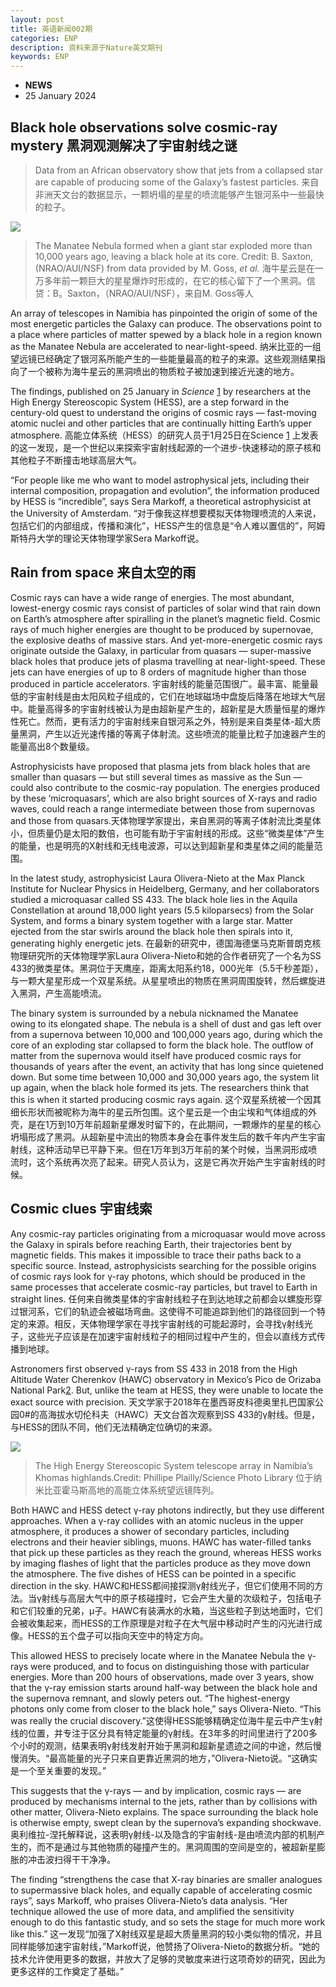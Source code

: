 ```yaml
---
layout: post
title: 英语新闻002期
categories: ENP
description: 资料来源于Nature英文期刊
keywords: ENP
---
```


- **NEWS**
- 25 January 2024

## Black hole observations solve cosmic-ray mystery 黑洞观测解决了宇宙射线之谜

> Data from an African observatory show that jets from a collapsed star are capable of producing some of the Galaxy’s fastest particles.
来自非洲天文台的数据显示，一颗坍塌的星星的喷流能够产生银河系中一些最快的粒子。

![](https://media.nature.com/w1248/magazine-assets/d41586-024-00223-4/d41586-024-00223-4_26661338.jpg?as=webp)

> The Manatee Nebula formed when a giant star exploded more than 10,000 years ago, leaving a black hole at its core. Credit: B. Saxton, (NRAO/AUI/NSF) from data provided by M. Goss, *et al.*
> 海牛星云是在一万多年前一颗巨大的星星爆炸时形成的，在它的核心留下了一个黑洞。信贷：B。Saxton，（NRAO/AUI/NSF），来自M. Goss等人

An array of telescopes in Namibia has pinpointed the origin of some of the most energetic particles the Galaxy can produce. The observations point to a place where particles of matter spewed by a black hole in a region known as the Manatee Nebula are accelerated to near-light-speed.
纳米比亚的一组望远镜已经确定了银河系所能产生的一些能量最高的粒子的来源。这些观测结果指向了一个被称为海牛星云的黑洞喷出的物质粒子被加速到接近光速的地方。

The findings, published on 25 January in *Science* [1](https://www.nature.com/articles/d41586-024-00223-4#ref-CR1) by researchers at the High Energy Stereoscopic System (HESS), are a step forward in the century-old quest to understand the origins of cosmic rays — fast-moving atomic nuclei and other particles that are continually hitting Earth’s upper atmosphere.
高能立体系统（HESS）的研究人员于1月25日在Science [1](https://www.nature.com/articles/d41586-024-00223-4#ref-CR1) 上发表的这一发现，是一个世纪以来探索宇宙射线起源的一个进步-快速移动的原子核和其他粒子不断撞击地球高层大气。

“For people like me who want to model astrophysical jets, including their internal composition, propagation and evolution”, the information produced by HESS is “incredible”, says Sera Markoff, a theoretical astrophysicist at the University of Amsterdam.
“对于像我这样想要模拟天体物理喷流的人来说，包括它们的内部组成，传播和演化”，HESS产生的信息是“令人难以置信的”，阿姆斯特丹大学的理论天体物理学家Sera Markoff说。

## Rain from space 来自太空的雨

Cosmic rays can have a wide range of energies. The most abundant, lowest-energy cosmic rays consist of particles of solar wind that rain down on Earth’s atmosphere after spiralling in the planet’s magnetic field. Cosmic rays of much higher energies are thought to be produced by supernovae, the explosive deaths of massive stars. And yet-more-energetic cosmic rays originate outside the Galaxy, in particular from quasars — super-massive black holes that produce jets of plasma travelling at near-light-speed. These jets can have energies of up to 8 orders of magnitude higher than those produced in particle accelerators.
宇宙射线的能量范围很广。最丰富、能量最低的宇宙射线是由太阳风粒子组成的，它们在地球磁场中盘旋后降落在地球大气层中。能量高得多的宇宙射线被认为是由超新星产生的，超新星是大质量恒星的爆炸性死亡。然而，更有活力的宇宙射线来自银河系之外，特别是来自类星体-超大质量黑洞，产生以近光速传播的等离子体射流。这些喷流的能量比粒子加速器产生的能量高出8个数量级。

Astrophysicists have proposed that plasma jets from black holes that are smaller than quasars — but still several times as massive as the Sun — could also contribute to the cosmic-ray population. The energies produced by these ‘microquasars’, which are also bright sources of X-rays and radio waves, could reach a range intermediate between those from supernovas and those from quasars.天体物理学家提出，来自黑洞的等离子体射流比类星体小，但质量仍是太阳的数倍，也可能有助于宇宙射线的形成。这些“微类星体”产生的能量，也是明亮的X射线和无线电波源，可以达到超新星和类星体之间的能量范围。

In the latest study, astrophysicist Laura Olivera-Nieto at the Max Planck Institute for Nuclear Physics in Heidelberg, Germany, and her collaborators studied a microquasar called SS 433. The black hole lies in the Aquila Constellation at around 18,000 light years (5.5 kiloparsecs) from the Solar System, and forms a binary system together with a large star. Matter ejected from the star swirls around the black hole then spirals into it, generating highly energetic jets.
在最新的研究中，德国海德堡马克斯普朗克核物理研究所的天体物理学家Laura Olivera-Nieto和她的合作者研究了一个名为SS 433的微类星体。黑洞位于天鹰座，距离太阳系约18，000光年（5.5千秒差距），与一颗大星星形成一个双星系统。从星星喷出的物质在黑洞周围旋转，然后螺旋进入黑洞，产生高能喷流。

The binary system is surrounded by a nebula nicknamed the Manatee owing to its elongated shape. The nebula is a shell of dust and gas left over from a supernova between 10,000 and 100,000 years ago, during which the core of an exploding star collapsed to form the black hole. The outflow of matter from the supernova would itself have produced cosmic rays for thousands of years after the event, an activity that has long since quietened down. But some time between 10,000 and 30,000 years ago, the system lit up again, when the black hole formed its jets. The researchers think that this is when it started producing cosmic rays again.
这个双星系统被一个因其细长形状而被昵称为海牛的星云所包围。这个星云是一个由尘埃和气体组成的外壳，是在1万到10万年前超新星爆发时留下的，在此期间，一颗爆炸的星星的核心坍塌形成了黑洞。从超新星中流出的物质本身会在事件发生后的数千年内产生宇宙射线，这种活动早已平静下来。但在1万年到3万年前的某个时候，当黑洞形成喷流时，这个系统再次亮了起来。研究人员认为，这是它再次开始产生宇宙射线的时候。

## Cosmic clues 宇宙线索

Any cosmic-ray particles originating from a microquasar would move across the Galaxy in spirals before reaching Earth, their trajectories bent by magnetic fields. This makes it impossible to trace their paths back to a specific source. Instead, astrophysicists searching for the possible origins of cosmic rays look for γ-ray photons, which should be produced in the same processes that accelerate cosmic-ray particles, but travel to Earth in straight lines.
任何来自微类星体的宇宙射线粒子在到达地球之前都会以螺旋形穿过银河系，它们的轨迹会被磁场弯曲。这使得不可能追踪到他们的路径回到一个特定的来源。相反，天体物理学家在寻找宇宙射线的可能起源时，会寻找γ射线光子，这些光子应该是在加速宇宙射线粒子的相同过程中产生的，但会以直线方式传播到地球。

Astronomers first observed γ-rays from SS 433 in 2018 from the High Altitude Water Cherenkov (HAWC) observatory in Mexico’s Pico de Orizaba National Park[2](https://www.nature.com/articles/d41586-024-00223-4#ref-CR2). But, unlike the team at HESS, they were unable to locate the exact source with precision.
天文学家于2018年在墨西哥皮科德奥里扎巴国家公园0#的高海拔水切伦科夫（HAWC）天文台首次观察到SS 433的γ射线。但是，与HESS的团队不同，他们无法精确定位确切的来源。

![](https://media.nature.com/lw767/magazine-assets/d41586-024-00223-4/d41586-024-00223-4_26661344.jpg?as=webp)

> The High Energy Stereoscopic System telescope array in Namibia’s Khomas highlands.Credit: Phillipe Plailly/Science Photo Library
> 位于纳米比亚霍马斯高地的高能立体系统望远镜阵列。

Both HAWC and HESS detect γ-ray photons indirectly, but they use different approaches. When a γ-ray collides with an atomic nucleus in the upper atmosphere, it produces a shower of secondary particles, including electrons and their heavier siblings, muons. HAWC has water-filled tanks that pick up these particles as they reach the ground, whereas HESS works by imaging flashes of light that the particles produce as they move down the atmosphere. The five dishes of HESS can be pointed in a specific direction in the sky.
HAWC和HESS都间接探测γ射线光子，但它们使用不同的方法。当γ射线与高层大气中的原子核碰撞时，它会产生大量的次级粒子，包括电子和它们较重的兄弟，μ子。HAWC有装满水的水箱，当这些粒子到达地面时，它们会被收集起来，而HESS的工作原理是对粒子在大气层中移动时产生的闪光进行成像。HESS的五个盘子可以指向天空中的特定方向。

This allowed HESS to precisely locate where in the Manatee Nebula the γ-rays were produced, and to focus on distinguishing those with particular energies. More than 200 hours of observations, made over 3 years, show that the γ-ray emission starts around half-way between the black hole and the supernova remnant, and slowly peters out. “The highest-energy photons only come from closer to the black hole,” says Olivera-Nieto. “This was really the crucial discovery.”这使得HESS能够精确定位海牛星云中产生γ射线的位置，并专注于区分具有特定能量的γ射线。在3年多的时间里进行了200多个小时的观测，结果表明γ射线发射开始于黑洞和超新星遗迹之间的中途，然后慢慢消失。“最高能量的光子只来自更靠近黑洞的地方，”Olivera-Nieto说。“这确实是一个至关重要的发现。”

This suggests that the γ-rays — and by implication, cosmic rays — are produced by mechanisms internal to the jets, rather than by collisions with other matter, Olivera-Nieto explains. The space surrounding the black hole is otherwise empty, swept clean by the supernova’s expanding shockwave.
奥利维拉-涅托解释说，这表明γ射线-以及隐含的宇宙射线-是由喷流内部的机制产生的，而不是通过与其他物质的碰撞产生的。黑洞周围的空间是空的，被超新星膨胀的冲击波扫得干干净净。

The finding “strengthens the case that X-ray binaries are smaller analogues to supermassive black holes, and equally capable of accelerating cosmic rays”, says Markoff, who praises Olivera-Nieto’s data analysis. “Her technique allowed the use of more data, and amplified the sensitivity enough to do this fantastic study, and so sets the stage for much more work like this.”
这一发现“加强了X射线双星是超大质量黑洞的较小类似物的情况，并且同样能够加速宇宙射线，”Markoff说，他赞扬了Olivera-Nieto的数据分析。“她的技术允许使用更多的数据，并放大了足够的灵敏度来进行这项奇妙的研究，因此为更多这样的工作奠定了基础。”